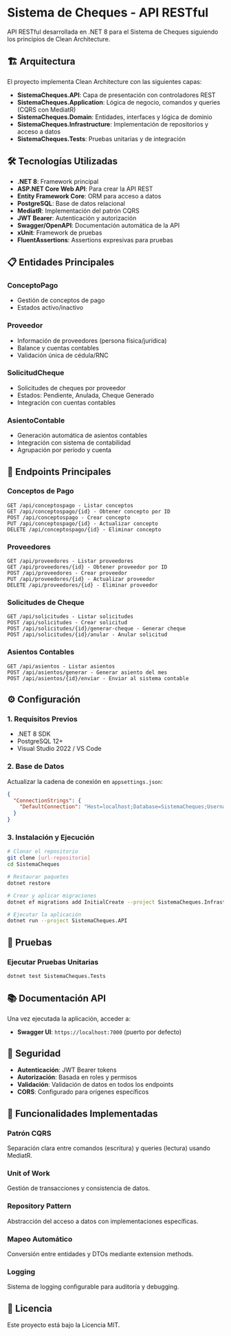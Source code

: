 # Sistema de Cheques - API RESTful

API RESTful desarrollada en .NET 8 para el Sistema de Cheques siguiendo los principios de Clean Architecture.

## 🏗️ Arquitectura

El proyecto implementa Clean Architecture con las siguientes capas:

- **SistemaCheques.API**: Capa de presentación con controladores REST
- **SistemaCheques.Application**: Lógica de negocio, comandos y queries (CQRS con MediatR)
- **SistemaCheques.Domain**: Entidades, interfaces y lógica de dominio
- **SistemaCheques.Infrastructure**: Implementación de repositorios y acceso a datos
- **SistemaCheques.Tests**: Pruebas unitarias y de integración

## 🛠️ Tecnologías Utilizadas

- **.NET 8**: Framework principal
- **ASP.NET Core Web API**: Para crear la API REST
- **Entity Framework Core**: ORM para acceso a datos
- **PostgreSQL**: Base de datos relacional
- **MediatR**: Implementación del patrón CQRS
- **JWT Bearer**: Autenticación y autorización
- **Swagger/OpenAPI**: Documentación automática de la API
- **xUnit**: Framework de pruebas
- **FluentAssertions**: Assertions expresivas para pruebas

## 📋 Entidades Principales

### ConceptoPago
- Gestión de conceptos de pago
- Estados activo/inactivo

### Proveedor
- Información de proveedores (persona física/jurídica)
- Balance y cuentas contables
- Validación única de cédula/RNC

### SolicitudCheque
- Solicitudes de cheques por proveedor
- Estados: Pendiente, Anulada, Cheque Generado
- Integración con cuentas contables

### AsientoContable
- Generación automática de asientos contables
- Integración con sistema de contabilidad
- Agrupación por período y cuenta

## 🚀 Endpoints Principales

### Conceptos de Pago
```
GET /api/conceptospago - Listar conceptos
GET /api/conceptospago/{id} - Obtener concepto por ID
POST /api/conceptospago - Crear concepto
PUT /api/conceptospago/{id} - Actualizar concepto
DELETE /api/conceptospago/{id} - Eliminar concepto
```

### Proveedores
```
GET /api/proveedores - Listar proveedores
GET /api/proveedores/{id} - Obtener proveedor por ID
POST /api/proveedores - Crear proveedor
PUT /api/proveedores/{id} - Actualizar proveedor
DELETE /api/proveedores/{id} - Eliminar proveedor
```

### Solicitudes de Cheque
```
GET /api/solicitudes - Listar solicitudes
POST /api/solicitudes - Crear solicitud
POST /api/solicitudes/{id}/generar-cheque - Generar cheque
POST /api/solicitudes/{id}/anular - Anular solicitud
```

### Asientos Contables
```
GET /api/asientos - Listar asientos
POST /api/asientos/generar - Generar asiento del mes
POST /api/asientos/{id}/enviar - Enviar al sistema contable
```

## ⚙️ Configuración

### 1. Requisitos Previos
- .NET 8 SDK
- PostgreSQL 12+
- Visual Studio 2022 / VS Code

### 2. Base de Datos
Actualizar la cadena de conexión en `appsettings.json`:
```json
{
  "ConnectionStrings": {
    "DefaultConnection": "Host=localhost;Database=SistemaCheques;Username=tu_usuario;Password=tu_password"
  }
}
```

### 3. Instalación y Ejecución
```bash
# Clonar el repositorio
git clone [url-repositorio]
cd SistemaCheques

# Restaurar paquetes
dotnet restore

# Crear y aplicar migraciones
dotnet ef migrations add InitialCreate --project SistemaCheques.Infrastructure --startup-project SistemaCheques.API

# Ejecutar la aplicación
dotnet run --project SistemaCheques.API
```

## 🧪 Pruebas

### Ejecutar Pruebas Unitarias
```bash
dotnet test SistemaCheques.Tests
```

## 📚 Documentación API

Una vez ejecutada la aplicación, acceder a:
- **Swagger UI**: `https://localhost:7000` (puerto por defecto)

## 🔐 Seguridad

- **Autenticación**: JWT Bearer tokens
- **Autorización**: Basada en roles y permisos
- **Validación**: Validación de datos en todos los endpoints
- **CORS**: Configurado para orígenes específicos

## 🚀 Funcionalidades Implementadas

### Patrón CQRS
Separación clara entre comandos (escritura) y queries (lectura) usando MediatR.

### Unit of Work
Gestión de transacciones y consistencia de datos.

### Repository Pattern
Abstracción del acceso a datos con implementaciones específicas.

### Mapeo Automático
Conversión entre entidades y DTOs mediante extension methods.

### Logging
Sistema de logging configurable para auditoría y debugging.

## 📄 Licencia

Este proyecto está bajo la Licencia MIT. 